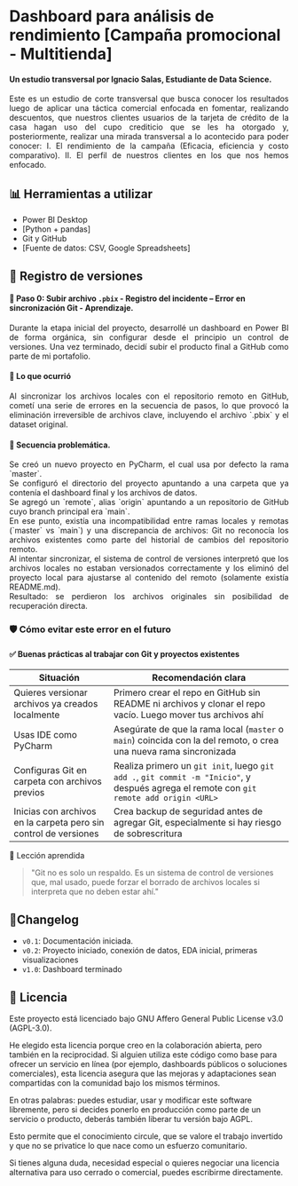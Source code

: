 # Dashboard para análisis de rendimiento [Campaña promocional - Multitienda]
#### Un estudio transversal por Ignacio Salas, Estudiante de Data Science. 

<p align="justify">
Este es un estudio de corte transversal que busca conocer los resultados luego de aplicar una táctica comercial enfocada en fomentar, realizando descuentos, que nuestros clientes usuarios de la tarjeta de crédito de la casa hagan uso del cupo crediticio que se les ha otorgado y, posteriormente, realizar una mirada transversal a lo acontecido para poder conocer: I. El rendimiento de la campaña (Eficacia, eficiencia y costo comparativo). II. El perfil de nuestros clientes en los que nos hemos enfocado.
</p>

## 📊 Herramientas a utilizar
- Power BI Desktop
- [Python + pandas]
- Git y GitHub
- [Fuente de datos: CSV, Google Spreadsheets]

## 🔄 Registro de versiones
#### 🔧 Paso 0: Subir archivo `.pbix` - Registro del incidente – Error en sincronización Git - Aprendizaje.
<p align="justify">
Durante la etapa inicial del proyecto, desarrollé un dashboard en Power BI de forma orgánica, sin configurar desde el principio un control de versiones. Una vez terminado, decidí subir el producto final a GitHub como parte de mi portafolio.
</p>

#### 🧨 Lo que ocurrió
<p align="justify">
Al sincronizar los archivos locales con el repositorio remoto en GitHub, cometí una serie de errores en la secuencia de pasos, lo que provocó la eliminación irreversible de archivos clave, incluyendo el archivo `.pbix` y el dataset original.
</p>

#### 🧵 Secuencia problemática.
<p align="justify">
Se creó un nuevo proyecto en PyCharm, el cual usa por defecto la rama `master`.<br>
Se configuró el directorio del proyecto apuntando a una carpeta que ya contenía el dashboard final y los archivos de datos.<br>
Se agregó un `remote`, alias `origin` apuntando a un repositorio de GitHub cuyo branch principal era `main`.<br>
En ese punto, existía una incompatibilidad entre ramas locales y remotas (`master` vs `main`) y una discrepancia de archivos: Git no reconocía los archivos existentes como parte del historial de cambios del repositorio remoto.<br>
Al intentar sincronizar, el sistema de control de versiones interpretó que los archivos locales no estaban versionados correctamente y los eliminó del proyecto local para ajustarse al contenido del remoto (solamente existía README.md).<br>
Resultado: se perdieron los archivos originales sin posibilidad de recuperación directa.
</p>

### 🛡️ Cómo evitar este error en el futuro
#### ✅ Buenas prácticas al trabajar con Git y proyectos existentes
| Situación | Recomendación clara |
|--------------|--------------|
| Quieres versionar archivos ya creados localmente | Primero crear el repo en GitHub sin README ni archivos y clonar el repo vacío. Luego mover tus archivos ahí |
| Usas IDE como PyCharm | Asegúrate de que la rama local (`master` o `main`) coincida con la del remoto, o crea una nueva rama sincronizada |
| Configuras Git en carpeta con archivos previos | Realiza primero un `git init`, luego `git add .`, `git commit -m "Inicio"`, y después agrega el remote con `git remote add origin <URL>` |
| Inicias con archivos en la carpeta pero sin control de versiones | Crea backup de seguridad antes de agregar Git, especialmente si hay riesgo de sobrescritura|

🧠 Lección aprendida
> "Git no es solo un respaldo. Es un sistema de control de versiones que, mal usado, puede forzar el borrado de archivos locales si interpreta que no deben estar ahí."

## 🔄Changelog
- `v0.1`: Documentación iniciada.
- `v0.2`: Proyecto iniciado, conexión de datos, EDA inicial, primeras visualizaciones
- `v1.0`: Dashboard terminado

## 📜 Licencia
Este proyecto está licenciado bajo GNU Affero General Public License v3.0 (AGPL-3.0).

He elegido esta licencia porque creo en la colaboración abierta, pero también en la reciprocidad. Si alguien utiliza este código como base para ofrecer un servicio en línea (por ejemplo, dashboards públicos o soluciones comerciales), esta licencia asegura que las mejoras y adaptaciones sean compartidas con la comunidad bajo los mismos términos.

En otras palabras: puedes estudiar, usar y modificar este software libremente, pero si decides ponerlo en producción como parte de un servicio o producto, deberás también liberar tu versión bajo AGPL.

Esto permite que el conocimiento circule, que se valore el trabajo invertido y que no se privatice lo que nace como un esfuerzo comunitario.

Si tienes alguna duda, necesidad especial  o quieres negociar una licencia alternativa para uso cerrado o comercial, puedes escribirme directamente.

